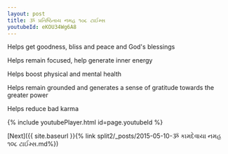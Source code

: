 ```yaml
---
layout: post
title: ૐ પ્રતિષ્ઠિતાય નમહ ૧૦૮ ટાઈમ્સ
youtubeId: eKOU34Wg6A8
---
```

 
 
Helps get goodness, bliss and peace and God's blessings
 
Helps remain focused, help generate inner energy 
 
Helps boost physical and mental health 
 
Helps remain grounded and generates a sense of gratitude towards the greater power 
 
Helps reduce bad karma
 
 
 
 


{% include youtubePlayer.html id=page.youtubeId %}
 
[Next]({{ site.baseurl }}{% link  split2/_posts/2015-05-10-ૐ કામદેવાયા નમહ ૧૦૮ ટાઈમ્સ.md%})
 

